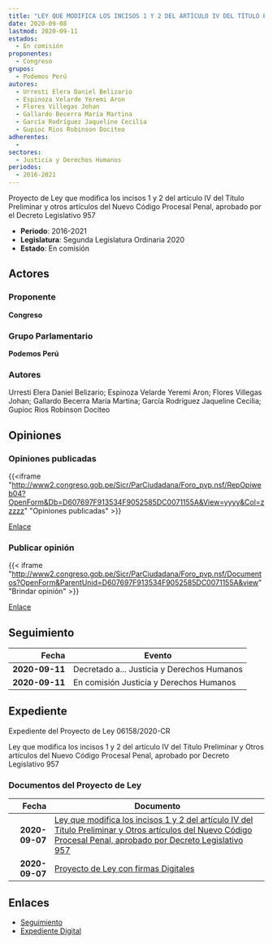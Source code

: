 ```yaml
---
title: "LEY QUE MODIFICA LOS INCISOS 1 Y 2 DEL ARTÍCULO IV DEL TÍTULO PRELIMINAR Y OTROS ARTÍCULOS DEL NUEVO CÓDIGO PROCESAL PENAL, APROBADO POR EL DECRETO LEGISLATIVO 957"
date: 2020-09-08
lastmod: 2020-09-11
estados: 
  - En comisión
proponentes: 
  - Congreso
grupos: 
  - Podemos Perú
autores: 
  - Urresti Elera Daniel Belizario
  - Espinoza Velarde Yeremi Aron
  - Flores Villegas Johan
  - Gallardo Becerra María Martina
  - García Rodríguez Jaqueline Cecilia
  - Gupioc Rios Robinson Dociteo
adherentes: 
  - 
sectores: 
  - Justicia y Derechos Humanos
periodos: 
  - 2016-2021
---
```


Proyecto de Ley que modifica los incisos 1 y 2 del artículo IV del Título Preliminar y otros artículos del Nuevo Código Procesal Penal, aprobado por el Decreto Legislativo 957

- **Periodo**: 2016-2021
- **Legislatura**: Segunda Legislatura Ordinaria 2020
- **Estado**: En comisión

## Actores

### Proponente

**Congreso**

### Grupo Parlamentario

**Podemos Perú**

### Autores

Urresti Elera Daniel Belizario; Espinoza Velarde Yeremi Aron; Flores Villegas Johan; Gallardo Becerra María Martina; García Rodríguez Jaqueline Cecilia; Gupioc Rios Robinson Dociteo


## Opiniones

### Opiniones publicadas

{{<iframe "http://www2.congreso.gob.pe/Sicr/ParCiudadana/Foro_pvp.nsf/RepOpiweb04?OpenForm&Db=D607697F913534F9052585DC0071155A&View=yyyy&Col=zzzzz" "Opiniones publicadas" >}}

[Enlace](http://www2.congreso.gob.pe/Sicr/ParCiudadana/Foro_pvp.nsf/RepOpiweb04?OpenForm&Db=D607697F913534F9052585DC0071155A&View=yyyy&Col=zzzzz)
### Publicar opinión

{{< iframe "http://www2.congreso.gob.pe/Sicr/ParCiudadana/Foro_pvp.nsf/Documentos?OpenForm&ParentUnid=D607697F913534F9052585DC0071155A&view" "Brindar opinión" >}}

[Enlace](http://www2.congreso.gob.pe/Sicr/ParCiudadana/Foro_pvp.nsf/Documentos?OpenForm&ParentUnid=D607697F913534F9052585DC0071155A&view)

## Seguimiento

| Fecha | Evento |
|------:|--------|
| **2020-09-11** | Decretado a... Justicia y Derechos Humanos|
| **2020-09-11** | En comisión Justicia y Derechos Humanos|


## Expediente

Expediente del Proyecto de Ley 06158/2020-CR

Ley que modifica los incisos 1 y 2 del artículo IV del Título Preliminar y Otros artículos del Nuevo Código Procesal Penal, aprobado por Decreto Legislativo 957


### Documentos del Proyecto de Ley

| Fecha | Documento |
|------:|--------|
| **2020-09-07** | [Ley que modifica los incisos 1 y 2 del artículo IV del Título Preliminar y Otros artículos del Nuevo Código Procesal Penal, aprobado por Decreto Legislativo 957](http://www.leyes.congreso.gob.pe/Documentos/2016_2021/Proyectos_de_Ley_y_de_Resoluciones_Legislativas/PL06158-20200908.pdf) |
| **2020-09-07** | [Proyecto de Ley con firmas Digitales](http://www.leyes.congreso.gob.pe/Documentos/2016_2021/Proyectos_de_Ley_y_de_Resoluciones_Legislativas/Proyectos_Firmas_digitales/PL06157.pdf) |

## Enlaces 

- [Seguimiento](http://www2.congreso.gob.pe/Sicr/TraDocEstProc/CLProLey2016.nsf/f7fff46988ca05b1052578e100829cc7/080063b848a49acc052585de0063b747?OpenDocument)
- [Expediente Digital](http://www2.congreso.gob.pe/Sicr/TraDocEstProc/CLProLey2016.nsf/f7fff46988ca05b1052578e100829cc7/080063b848a49acc052585de0063b747?OpenDocument&Click=05257FB7005EB655.eb71d0cf91d8294e05256cdf006b5706/$Body/0.1C6C)
